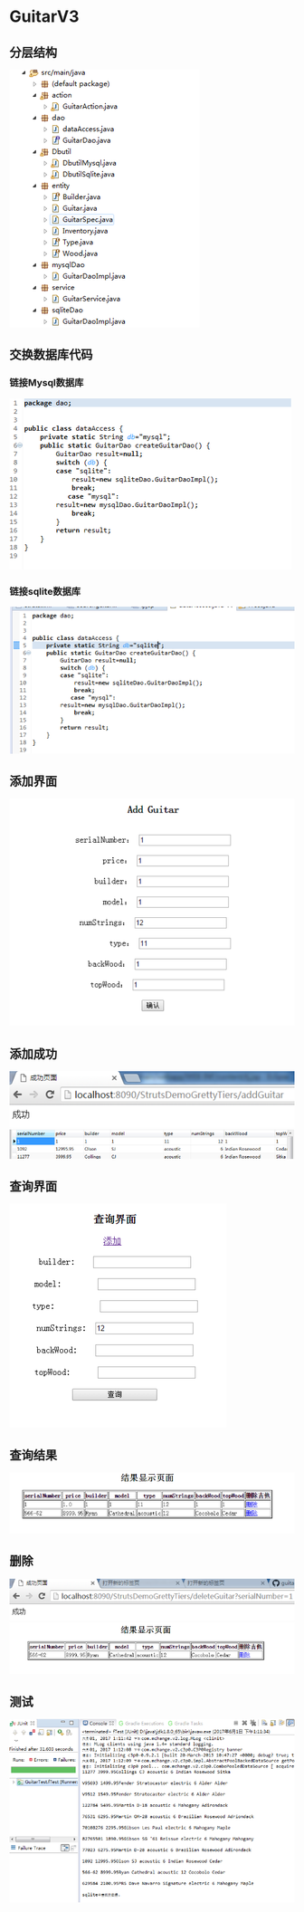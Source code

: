# GuitarV3
## 分层结构
![](分层结构.png)
## 交换数据库代码
### 链接Mysql数据库
![](交换数据库.png)
### 链接sqlite数据库
![](sqlite添加.png)
## 添加界面
![](添加界面.png)
## 添加成功
![](添加成功.png)
![](数据库中添加成功.png)
## 查询界面
![](查询界面.png)
## 查询结果
![](查询结果.png)
## 删除
![](成功删除.png)
![](删除成功.png)
## 测试
![](测试结果.png)
